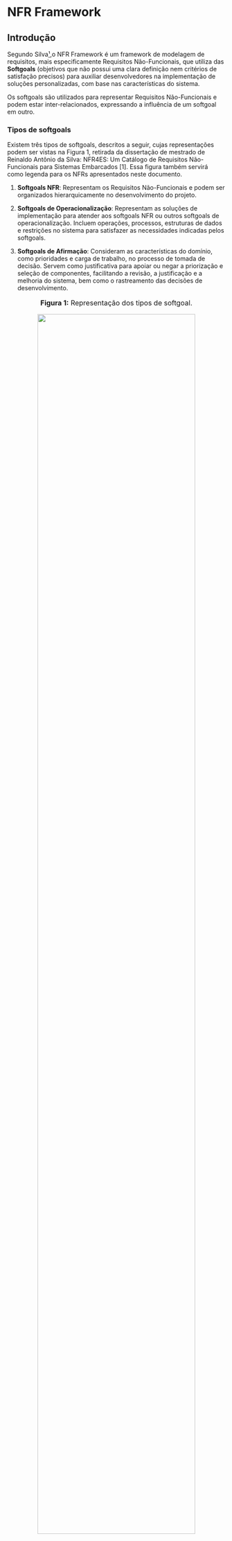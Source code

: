 # NFR Framework

## Introdução
Segundo Silva[¹](https://requisitos-de-software.github.io/2024.1-Consumidor.gov/Modelagem/Modelagem%20%C3%81gil/NFR/#referencias-bibliograficas),o NFR Framework é um framework de modelagem de requisitos, mais especificamente Requisitos Não-Funcionais, que utiliza das **Softgoals** (objetivos que não possui uma clara definição nem critérios de satisfação precisos) para auxiliar desenvolvedores na implementação de soluções personalizadas, com base nas características do sistema. 

Os softgoals são utilizados para representar Requisitos Não-Funcionais e podem estar inter-relacionados, expressando a influência de um softgoal em outro.

### Tipos de softgoals

Existem três tipos de softgoals, descritos a seguir, cujas representações podem ser vistas na Figura 1, retirada da dissertação de mestrado de Reinaldo Antônio da Silva: NFR4ES: Um Catálogo de Requisitos Não-Funcionais para Sistemas Embarcados [1]. Essa figura também servirá como legenda para os NFRs apresentados neste documento.

1. **Softgoals NFR**: Representam os Requisitos Não-Funcionais e podem ser organizados hierarquicamente no desenvolvimento do projeto.

2. **Softgoals de Operacionalização**: Representam as soluções de implementação para atender aos softgoals NFR ou outros softgoals de operacionalização. Incluem operações, processos, estruturas de dados e restrições no sistema para satisfazer as necessidades indicadas pelos softgoals.

3. **Softgoals de Afirmação**: Consideram as características do domínio, como prioridades e carga de trabalho, no processo de tomada de decisão. Servem como justificativa para apoiar ou negar a priorização e seleção de componentes, facilitando a revisão, a justificação e a melhoria do sistema, bem como o rastreamento das decisões de desenvolvimento.

<div align="center">
<font size="3"><p style="text-align: center"><b>Figura 1:</b> Representação dos tipos de softgoal.</p></font>

<img src="https://github.com/Requisitos-de-Software/2024.1-Consumidor.gov/blob/main/docs/assets/nfr/nfr-tipos.png?raw=true" style="width: 85%;">

<font size="3"><p style="text-align: center"><b>Fonte:</b> (SILVA, 2014).</a></p></font>
</div>

O processo de avaliação determina o nível de cumprimento dos requisitos não funcionais através de um conjunto de decisões. Em outras palavras, o procedimento de avaliação verifica se cada softgoal ou interdependência no SIG foi adequadamente atendido. Isso é feito atribuindo rótulos aos softgoals, sendo que os rótulos possíveis incluem "satisfeito", "parcialmente satisfeito", "não atendido", "parcialmente não atendido", "conflitante" e "indeterminado". 
A figura 2 ilustra um exemplo de cada rótulo, conforme apresentado no artigo de Reinaldo Antônio da Silva[¹](https://requisitos-de-software.github.io/2024.1-Consumidor.gov/Modelagem/Modelagem%20%C3%81gil/NFR/#referencias-bibliograficas). Essa figura também servirá como legenda para os NFRs que serão discutidos neste documento.

<div align="center">
<font size="3"><p style="text-align: center"><b>Figura 2:</b> Rótulos da propagação de impactos.</p></font>

<img src="https://github.com/Requisitos-de-Software/2024.1-Consumidor.gov/blob/main/docs/assets/nfr/nfr-impactos.png?raw=true" style="width: 85%;">

<font size="3"><p style="text-align: center"><b>Fonte:</b> (SILVA, 2014).</a></p></font>
</div>

## Metodologia

Neste documento, descreveremos 7 Requisitos Não Funcionais (NFRs) derivados do nosso documento de especificação suplementar, o qual se fundamentou no modelo FURPS+. Cada membro da equipe foi responsável por definir um NFR dentro de uma categoria do modelo FURPS+.

Para cada categoria, elaboramos um SIG (Softgoal Interdependency Graph), um diagrama que ilustra a propagação de impactos, e um cartão de especificação contendo informações detalhadas sobre o NFR, como sua descrição, categoria, possíveis conflitos, origem, critérios e outras informações relevantes.

## NFR

### NFR01 - Usabilidade

Usabilidade se refere à facilidade e eficácia com que um usuário pode interagir com um sistema, produto ou serviço para alcançar seus objetivos de forma eficiente e satisfatória.

#### Softgoal Interdependency Graph

O Softgoal Interdependency Graph do softgoal "Usabilidade" pode ser visto na figura X.

<div align="center">
<font size="3"><p style="text-align: center"><b>Figura X:</b> Softgoal Interdependency Graph do softgoal "Usabilidade".</p></font>

<img src="https://github.com/Requisitos-de-Software/2024.1-Consumidor.gov/blob/main/docs/assets/nfr/usabilidade.png?raw=true" style="width: 95%;">

<font size="3"><p style="text-align: center"><b>Autor:</b> CÉSAR, Júlio. 2024</p></font>
</div>

#### Propagação de Impactos

A propagação de impactos do softgoal "Usabilidade" pode ser vista na figura X.

<div align="center">
<font size="3"><p style="text-align: center"><b>Figura X:</b> Propagação de impactos do softgoal "Usabilidade"</p></font>

<img src="https://github.com/Requisitos-de-Software/2024.1-Consumidor.gov/blob/main/docs/assets/nfr/impacto-usabilidade.png?raw=true" style="width: 85%;">

<font size="3"><p style="text-align: center"><b>Fonte:</b> CÉSAR, Júlio. 2024</p></font>
</div>

#### Cartão de Especificação

Na tabela 1, temos o cartão de especificação do softgoal "Usabilidade".

<div align="center">
<p><b>Tabela 1:</b> Cartão de Especificação do Softgoal Usabilidade</p>
<table>
  <tr>
    <th>Info</th>
    <th>Detalhes</th>
  </tr>
  <tr>
    <td>ID NFR</td>
    <td>NFR01</td>
  </tr>
  <tr>
    <td>Classificação</td>
    <td>Usabilidade</td>
  </tr>
  <tr>
    <td>Descrição</td>
    <td>O requisito "Usabilidade" trata das características que permitem uma boa utilização do sistema e suas funcionalidades.</td>
  </tr>
  <tr>
    <td>Justificativa</td>
    <td>Ao apresentar um bom nível de usabilidade, o sistema permite que seus usuários desfrutem de suas funcionalidades sem problemas, garantindo uma boa experiência de uso para os mesmos.</td>
  </tr>
  <tr>
    <td>Origem</td>
    <td><a href="https://requisitos-de-software.github.io/2024.1-Consumidor.gov/Modelagem/especsuplementar/">Especificação suplementar</a> e <a href="https://requisitos-de-software.github.io/2024.1-Consumidor.gov/Elicitação/requisitos-elicitados/">requisitos elicitados</a></td>
</td>
  </tr>
  <tr>
    <td>Dependências</td>
    <td>Não foram identificadas dependências</td>
  </tr>
  <tr>
    <td>Prioridade</td>
    <td>ALTA</td>
  </tr>
  <tr>
    <td>Conflitos</td>
    <td>Não foram identificados conflitos.</td>
  </tr>
  <tr>
    <td>História</td>
    <td>26/05/2024</td>
  </tr>
</table>
<font size="3"><p style="text-align: center">Autor: CÉSAR, Julio. 2024</p></font>
</figure>
</div>

### NFR02 - Confiabilidade 

Confiabilidade se refere à capacidade de um sistema, produto ou serviço realizar suas funções de forma consistente e previsível ao longo do tempo, sob condições específicas.

#### Softgoal Interdependency Graph

O Softgoal Interdependency Graph do softgoal "Confiabilidade" pode ser visto na figura X.

<div align="center">
<font size="3"><p style="text-align: center"><b>Figura X:</b> Softgoal Interdependency Graph do softgoal "Confiabilidade".</p></font>

<img src="https://github.com/Requisitos-de-Software/2024.1-Consumidor.gov/blob/main/docs/assets/nfr/confiabilidade.png?raw=true" style="width: 95%;">

<font size="3"><p style="text-align: center"><b>Autor:</b> CÉSAR, Júlio. 2024</p></font>
</div>

#### Propagação de Impactos

A propagação de impactos do softgoal "Confiabilidade" pode ser vista na figura X.

<div align="center">
<font size="3"><p style="text-align: center"><b>Figura X:</b> Propagação de impactos do softgoal "Confiabilidade"</p></font>

<img src="https://github.com/Requisitos-de-Software/2024.1-Consumidor.gov/blob/main/docs/assets/nfr/impacto-confiabilidade.png?raw=true" style="width: 95%;" style="width: 85%;">

<font size="3"><p style="text-align: center"><b>Autor:</b> CÉSAR, Júlio. 2024</p></font>
</div>

#### Cartão de Especificação
Na tabela 2, temos o cartão de especificação do softgoal "Confiabilidade".

<div align="center">
<p><b>Tabela 2:</b> Cartão de Especificação do Softgoal "Confiabilidade"</p>
<table>
  <tr>
    <th>Info</th>
    <th>Detalhes</th>
  </tr>
  <tr>
    <td>ID NFR</td>
    <td>NFR02</td>
  </tr>
  <tr>
    <td>Classificação</td>
    <td>Confiabilidade</td>
  </tr>
  <tr>
    <td>Descrição</td>
    <td>O requisito "Confiabilidade" diz respeito a capacidade do sistema de manter sua estabilidade e funcionamento, garantindo sua utilização por parte do usuário.</td>
  </tr>
  <tr>
    <td>Justificativa</td>
    <td>Um sistema confiável é imprescindível para que o usuário apresente interesse em utilizar o mesmo, garantindo que seu funcionamento sempre esteja de acordo com o planejado</td>
  </tr>
  <tr>
    <td>Origem</td>
    <td><a href="https://requisitos-de-software.github.io/2024.1-Consumidor.gov/Modelagem/especsuplementar/">Especificação suplementar</a> e <a href="https://requisitos-de-software.github.io/2024.1-Consumidor.gov/Elicitação/requisitos-elicitados/">requisitos elicitados</a></td>
  </tr>
  <tr>
    <td>Dependências</td>
    <td>Não foram identificadas dependências</td>
  </tr>
  <tr>
    <td>Prioridade</td>
    <td>ALTA</td>
  </tr>
  <tr>
    <td>Conflitos</td>
    <td>Não foi identificado nenhum conflito</td>
  </tr>
  <tr>
    <td>História</td>
    <td>26/05/2024</td>
  </tr>
</table>
</table>
<font size="3"><p style="text-align: center">Autor: CÉSAR, Julio. 2024</p></font>
</figure>
</div>

### NFR03 - Performance

Performance se refere ao desempenho ou à capacidade de um sistema, produto ou serviço em cumprir suas funções de forma eficiente e rápida, atendendo às expectativas de desempenho dos usuários.

#### Softgoal Interdependency Graph

O Softgoal Interdependency Graph do softgoal "Performance" pode ser visto na figura X.

<div align="center">
<font size="3"><p style="text-align: center"><b>Figura X:</b> Softgoal Interdependency Graph do softgoal "Performance".</p></font>

<img src="https://github.com/Requisitos-de-Software/2024.1-Consumidor.gov/blob/main/docs/assets/nfr/performance.png?raw=true" style="width: 85%;">

<font size="3"><p style="text-align: center"><b>Autor:</b> CÉSAR, Júlio. 2024</p></font>
</div>

#### Propagação de Impactos

A propagação de impactos do softgoal "Performance" pode ser vista na figura X.

<div align="center">
<font size="3"><p style="text-align: center"><b>Figura X:</b> Propagação de impactos do softgoal "Performance"</p></font>

<img src="https://github.com/Requisitos-de-Software/2024.1-Consumidor.gov/blob/main/docs/assets/nfr/impacto-performance.png?raw=true" style="width: 85%;" style="width: 85%;">

<font size="3"><p style="text-align: center"><b>Autor:</b> CÉSAR, Júlio. 2024</p></font>
</div>

#### Cartão de Especificação

Na tabela 3, temos o cartão de especificação do softgoal "Performance".

<div align="center">
<p><b>Tabela 3:</b> Cartão de Especificação do Softgoal "Performance"</p>
<table>
  <tr>
    <th>Info</th>
    <th>Detalhes</th>
  </tr>
  <tr>
    <td>ID NFR</td>
    <td>NFR03</td>
  </tr>
  <tr>
    <td>Classificação</td>
    <td>Performance</td>
  </tr>
  <tr>
    <td>Descrição</td>
    <td>Performance diz ao desempenho do sistema e a capacidade de resposta do mesmo.</td>
  </tr>
  <tr>
    <td>Justificativa</td>
    <td>Um sistema com boa performance ajuda a melhorar a experiência do usuário, que pode realizar suas ações com maior eficiência e eficácia</td>
  </tr>
  <tr>
    <td>Origem</td>
    <td><a href="https://requisitos-de-software.github.io/2024.1-Consumidor.gov/Modelagem/especsuplementar/">Especificação suplementar</a> e <a href="https://requisitos-de-software.github.io/2024.1-Consumidor.gov/Elicitação/requisitos-elicitados/">requisitos elicitados</a></td>
  </tr>
  <tr>
    <td>Dependências</td>
    <td>Não foram identificadas dependências</td>
  </tr>
  <tr>
    <td>Prioridade</td>
    <td>ALTA</td>
  </tr>
  <tr>
    <td>Conflitos</td>
    <td>Não foram identificados conflitos.</td>
  </tr>
  <tr>
    <td>História</td>
    <td>26/05/2024</td>
  </tr>
</table>
<font size="3"><p style="text-align: center">Autor: CÉSAR, Julio. 2024</p></font>
</figure>
</div>

### NFR04 - Suportabilidade

Suportabilidade se refere à capacidade de um sistema, produto ou serviço de ser mantido, atualizado e adaptado ao longo do tempo, garantindo sua operacionalidade contínua e a capacidade de lidar com mudanças no ambiente ou nos requisitos do usuário.

#### Softgoal Interdependency Graph

O Softgoal Interdependency Graph do softgoal "Performance" pode ser visto na figura X.

<div align="center">
<font size="3"><p style="text-align: center"><b>Figura X:</b> Softgoal Interdependency Graph do softgoal "Performance".</p></font>

<img src="https://github.com/Requisitos-de-Software/2024.1-Consumidor.gov/blob/main/docs/assets/nfr/portabilidade.png?raw=true" style="width: 85%;">

<font size="3"><p style="text-align: center"><b>Autor:</b> CÉSAR, Júlio. 2024</p></font>
</div>

#### Propagação de Impactos

A propagação de impactos do softgoal "Performance" pode ser vista na figura X.

<div align="center">
<font size="3"><p style="text-align: center"><b>Figura X:</b> Propagação de impactos do softgoal "Performance"</p></font>

<img src="https://github.com/Requisitos-de-Software/2024.1-Consumidor.gov/blob/main/docs/assets/nfr/impacto-portabilidade.png?raw=true" style="width: 85%;" style="width: 85%;">

<font size="3"><p style="text-align: center"><b>Autor:</b> GALDINO, Henrique. 2024</p></font>
</div>

#### Cartão de Especificação

Na tabela 4, temos o cartão de especificação do softgoal "Suporte".

<div align="center">
<p><b>Tabela 4:</b> Cartão de Especificação do Softgoal "Suporte"</p>
<table>
  <tr>
    <th>Info</th>
    <th>Detalhes</th>
  </tr>
  <tr>
    <td>ID NFR</td>
    <td>NFR04</td>
  </tr>
  <tr>
    <td>Classificação</td>
    <td>Suportabilidade</td>
  </tr>
  <tr>
    <td>Descrição</td>
    <td>A suportabilidade diz respeito a manutenção, configuração e portabilidade do sistema.</td>
  </tr>
  <tr>
    <td>Justificativa</td>
    <td>Para a preservação do sistema, é imprescindível que a manutenção, configuração e portabilidade do mesmo esteja de acordo com o planejado, evitando que o usuário experiencie erros e falhas que possam prejudicar sua experiência de uso</td>
  </tr>
  <tr>
    <td>Origem</td>
    <td><a href="https://requisitos-de-software.github.io/2024.1-Consumidor.gov/Modelagem/especsuplementar/">Especificação suplementar</a> e <a href="https://requisitos-de-software.github.io/2024.1-Consumidor.gov/Elicitação/requisitos-elicitados/">requisitos elicitados</a></td>
  </tr>
  <tr>
    <td>Dependências</td>
    <td>Não foram identificadas restrições ou dependências específicas, mas a atualização da documentação deve ser planejada e coordenada com as versões do aplicativo.</td>
  </tr>
  <tr>
    <td>Prioridade</td>
    <td>O requisito de "Suporte" é de alta prioridade, para garantir a funcionalidade contínua e a relevância do sistema ao longo do tempo.</td>
  </tr>
  <tr>
    <td>Conflitos</td>
    <td>Não foi identificado nenhum conflito.</td>
  </tr>
  <tr>
    <td>História</td>
    <td>26/05/2024</td>
  </tr>
</table>
<font size="3"><p style="text-align: center">Autor: CÉSAR, Julio. 2024</p></font>
</figure>
</div>

### NFR05 - Implementação

Os requisitos de implementação são aqueles que representam os requisitos relacionados a implementação e construção do sistema.

#### Softgoal Interdependency Graph

O Softgoal Interdependency Graph do softgoal "Implementação" pode ser visto na figura X.

<div align="center">
<font size="3"><p style="text-align: center"><b>Figura X:</b> Softgoal Interdependency Graph do softgoal "Implementação".</p></font>

<img src="https://github.com/Requisitos-de-Software/2024.1-Consumidor.gov/blob/main/docs/assets/nfr/implementacao.png?raw=true" style="width: 85%;">

<font size="3"><p style="text-align: center"><b>Autor:</b> CÉSAR, Júlio. 2024</p></font>
</div>

#### Propagação de Impactos

A propagação de impactos do softgoal "Implementação" pode ser vista na figura X.

<div align="center">
<font size="3"><p style="text-align: center"><b>Figura X:</b> Propagação de impactos do softgoal "Implementação"</p></font>

<img src="https://github.com/Requisitos-de-Software/2024.1-Consumidor.gov/blob/main/docs/assets/nfr/impacto-implementacao.png?raw=true" style="width: 85%;">

<font size="3"><p style="text-align: center"><b>Autor:</b> CÉSAR, Júlio. 2024</p></font>
</div>

#### Cartão de Especificação

Na tabela 5, temos o cartão de especificação do Softgoal "Implementação".

<div align="center">
<p><b>Tabela 5:</b> Cartão de Especificação do Softgoal "Implementação"</p>
<table>
  <tr>
    <th>Info</th>
    <th>Detalhes</th>
  </tr>
  <tr>
    <td>ID NFR</td>
    <td>RNF05</td>
  </tr>
  <tr>
    <td>Classificação</td>
    <td>Implementação</td>
  </tr>
  <tr>
    <td>Descrição</td>
    <td>Implementação diz respeito a construção e execução do sistema, ou seja, aquilo que é necessário para que o sistema seja executado (implementado) em um dispositivo</td>
  </tr>
  <tr>
    <td>Justificativa</td>
    <td>Informar os "pré-requisitos" do sistema é fundamental para que os usuários possam checar se possuem dispositivos compatíveis ou se o armazenamento e permissões estão de acordo com o necessário para o aplicativo</td>
  </tr>
  <tr>
    <td>Origem do Requisito</td>
    <td><a href="https://requisitos-de-software.github.io/2024.1-Consumidor.gov/Modelagem/especsuplementar/">Especificação suplementar</a> e <a href="https://requisitos-de-software.github.io/2024.1-Consumidor.gov/Elicitação/requisitos-elicitados/">requisitos elicitados</a></td>
  </tr>
  <tr>
    <td>Dependências</td>
    <td>Não foram identificadas dependências</td>
  </tr>
  <tr>
    <td>Prioridade</td>
    <td>ALTA</td>
  </tr>
  <tr>
    <td>Conflitos</td>
    <td>Não foi identificado nenhum conflito.</td>
  </tr>
  <tr>
    <td>História</td>
    <td>26/05/2024</td>
  </tr>
</table>
<font size="3"><p style="text-align: center">Autor: CÉSAR, Julio. 2024</p></font>
</figure>
</div>

### NFR06 - Documentação

Documentação se refere a documentação do sistema do sistema em si, ou seja, arquivos e registros inclusos que explicam o aplicativo, seu funcionamento e seus termos.

#### Softgoal Interdependency Graph

O Softgoal Interdependency Graph do softgoal "Documentação" pode ser visto na figura X.

<div align="center">
<font size="3"><p style="text-align: center"><b>Figura X:</b> Softgoal Interdependency Graph do softgoal "Documentação".</p></font>

<img src="https://github.com/Requisitos-de-Software/2024.1-Consumidor.gov/blob/main/docs/assets/nfr/documentacao.png?raw=true" style="width: 85%;">

<font size="3"><p style="text-align: center"><b>Autor:</b> CÉSAR, Júlio. 2024</p></font>
</div>

#### Propagação de Impactos

A propagação de impactos do softgoal "Implementação" pode ser vista na figura X.

<div align="center">
<font size="3"><p style="text-align: center"><b>Figura X:</b> Propagação de impactos do softgoal "Documentação"</p></font>

<img src="https://github.com/Requisitos-de-Software/2024.1-Consumidor.gov/blob/main/docs/assets/nfr/impacto-documentacao.png?raw=true" style="width: 85%;" style="width: 85%;">

<font size="3"><p style="text-align: center"><b>Autor:</b> CÉSAR, Júlio. 2024</p></font>
</div>

#### Cartão de Especificação

Na tabela 6, temos o cartão de especificação do Softgoal "Documentação".

<div align="center">
<p><b>Tabela 6:</b> Cartão de Especificação do Softgoal "Documentação"</p>

<table>
  <tr>
    <th>Info</th>
    <th>Detalhes</th>
  </tr>
  <tr>
    <td>ID NFR</td>
    <td>NFR06</td>
  </tr>
  <tr>
    <td>Classificação</td>
    <td>Documentação</td>
  </tr>
  <tr>
    <td>Descrição</td>
    <td>Documentação diz respeito aos documentos e arquivos presentes e/ou disponibilizados pela aplicação para maior conhecimento do mesmo por parte de seus usuários</td>
  </tr>
  <tr>
    <td>Justificativa</td>
    <td>A documentação é essencial, pois visa garantir que os usuários tenham conhecimento do funcionamento do aplicativo, como trata os dados coletados, direitos/deveres e outros tópicos importantes</td>
  </tr>
  <tr>
    <td>Origem do Requisito</td>
    <td><a href="https://requisitos-de-software.github.io/2024.1-Consumidor.gov/Modelagem/especsuplementar/">Especificação suplementar</a> e <a href="https://requisitos-de-software.github.io/2024.1-Consumidor.gov/Elicitação/requisitos-elicitados/">requisitos elicitados</a></td>
  </tr>
  <tr>
    <td>Dependências</td>
    <td>Não foram identificadas dependências</td>
  </tr>
  <tr>
    <td>Prioridade</td>
    <td>MÉDIA</td>
  </tr>
  <tr>
    <td>Conflitos</td>
    <td>Não foi identificado nenhum conflito</td>
  </tr>
  <tr>
    <td>História</td>
    <td>27/05/2024</td>
  </tr>
</table>

<font size="3"><p style="text-align: center">Autor: CÉSAR, Julio. 2024</p></font>
</figure>
</div>

## Referências Bibliográficas

> [1] SILVA, Reinaldo Antônio da. NFR4ES: Um Catálogo de Requisitos Não-Funcionais para Sistemas Embarcados, 2019. Disponível em: [https://aprender3.unb.br/pluginfile.php/2845051/mod_resource/content/2/DISSERTA%C3%87%C3%83O%20Reinaldo%20Ant%C3%B4nio%20da%20Silva.pdf](https://aprender3.unb.br/pluginfile.php/2845051/mod_resource/content/2/DISSERTA%C3%87%C3%83O%20Reinaldo%20Ant%C3%B4nio%20da%20Silva.pdf). Acesso em: 23 de maio de 2024.

## Bibliografia

> SERRANO, et al. Requisitos – Aula 17, 2024. Disponível em: [https://aprender3.unb.br/pluginfile.php/2845052/mod_resource/content/1/Requisitos%20-%20Aula%20019a.pdf](https://aprender3.unb.br/pluginfile.php/2845052/mod_resource/content/1/Requisitos%20-%20Aula%20019a.pdf). Acesso em: 23 de maio de 2024.

> YRJÖNEN, Anton; MERILLINA, Janne. Extending the NFR Framework with Measurable Non-Functional Requirements, 2009. Disponível em: [https://ceur-ws.org/Vol-553/paper2.pdf](https://ceur-ws.org/Vol-553/paper2.pdf). Acesso em: 23 de maio de 2024.

> CASTRO, Jaelson. Requisitos Não-Funcionais, 2014. Disponível em: [https://www.cin.ufpe.br/~if716/arquivos20152/experimentoBruno/Aula2/Aula2-Parte2-NFR%20Framework.pdf](https://www.cin.ufpe.br/~if716/arquivos20152/experimentoBruno/Aula2/Aula2-Parte2-NFR%20Framework.pdf). Acesso em: 23 de maio de 2024.

## Histórico de Versão

| Versão | Data de execução | Data de revisão |  Descrição                          | Autor(es)                                           | Revisor(es)                                           |
| :----: | :--------------: | :-------------: | :---------------------------------: | :-------------------------------------------------: | :---------------------------------------------------: |
| 1.0    | 22/05/2024       | 23/05/2024      | Criação do artefato NFR Framework   | [Henrique Galdino](https://github.com/hgaldino05)   | [Igor Thiago](https://github.com/alladin-51)         |
